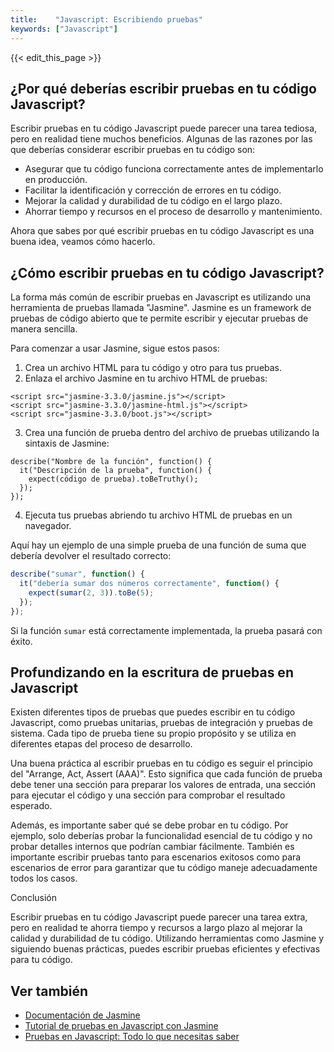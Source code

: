 ```yaml
---
title:    "Javascript: Escribiendo pruebas"
keywords: ["Javascript"]
---
```


{{< edit_this_page >}}

## ¿Por qué deberías escribir pruebas en tu código Javascript?

Escribir pruebas en tu código Javascript puede parecer una tarea tediosa, pero en realidad tiene muchos beneficios. Algunas de las razones por las que deberías considerar escribir pruebas en tu código son:

- Asegurar que tu código funciona correctamente antes de implementarlo en producción.
- Facilitar la identificación y corrección de errores en tu código.
- Mejorar la calidad y durabilidad de tu código en el largo plazo.
- Ahorrar tiempo y recursos en el proceso de desarrollo y mantenimiento.

Ahora que sabes por qué escribir pruebas en tu código Javascript es una buena idea, veamos cómo hacerlo.

## ¿Cómo escribir pruebas en tu código Javascript?

La forma más común de escribir pruebas en Javascript es utilizando una herramienta de pruebas llamada "Jasmine". Jasmine es un framework de pruebas de código abierto que te permite escribir y ejecutar pruebas de manera sencilla.

Para comenzar a usar Jasmine, sigue estos pasos:

1. Crea un archivo HTML para tu código y otro para tus pruebas.
2. Enlaza el archivo Jasmine en tu archivo HTML de pruebas:
```
<script src="jasmine-3.3.0/jasmine.js"></script>
<script src="jasmine-3.3.0/jasmine-html.js"></script>
<script src="jasmine-3.3.0/boot.js"></script>
```
3. Crea una función de prueba dentro del archivo de pruebas utilizando la sintaxis de Jasmine:
```
describe("Nombre de la función", function() {
  it("Descripción de la prueba", function() {
    expect(código de prueba).toBeTruthy();
  });
});
```
4. Ejecuta tus pruebas abriendo tu archivo HTML de pruebas en un navegador.

Aquí hay un ejemplo de una simple prueba de una función de suma que debería devolver el resultado correcto:
```Javascript
describe("sumar", function() {
  it("debería sumar dos números correctamente", function() {
    expect(sumar(2, 3)).toBe(5);
  });
});
``` 
Si la función `sumar` está correctamente implementada, la prueba pasará con éxito.

## Profundizando en la escritura de pruebas en Javascript

Existen diferentes tipos de pruebas que puedes escribir en tu código Javascript, como pruebas unitarias, pruebas de integración y pruebas de sistema. Cada tipo de prueba tiene su propio propósito y se utiliza en diferentes etapas del proceso de desarrollo.

Una buena práctica al escribir pruebas en tu código es seguir el principio del "Arrange, Act, Assert (AAA)". Esto significa que cada función de prueba debe tener una sección para preparar los valores de entrada, una sección para ejecutar el código y una sección para comprobar el resultado esperado.

Además, es importante saber qué se debe probar en tu código. Por ejemplo, solo deberías probar la funcionalidad esencial de tu código y no probar detalles internos que podrían cambiar fácilmente. También es importante escribir pruebas tanto para escenarios exitosos como para escenarios de error para garantizar que tu código maneje adecuadamente todos los casos.

Conclusión

Escribir pruebas en tu código Javascript puede parecer una tarea extra, pero en realidad te ahorra tiempo y recursos a largo plazo al mejorar la calidad y durabilidad de tu código. Utilizando herramientas como Jasmine y siguiendo buenas prácticas, puedes escribir pruebas eficientes y efectivas para tu código.

## Ver también

- [Documentación de Jasmine](https://jasmine.github.io/)
- [Tutorial de pruebas en Javascript con Jasmine](https://www.tutorialspoint.com/jasmine_testing/index.htm)
- [Pruebas en Javascript: Todo lo que necesitas saber](https://www.toptal.com/javascript/guia-para-pruebas-en-javascript)